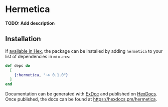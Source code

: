 # Hermetica

**TODO: Add description**

## Installation

If [available in Hex](https://hex.pm/docs/publish), the package can be installed
by adding `hermetica` to your list of dependencies in `mix.exs`:

```elixir
def deps do
  [
    {:hermetica, "~> 0.1.0"}
  ]
end
```

Documentation can be generated with [ExDoc](https://github.com/elixir-lang/ex_doc)
and published on [HexDocs](https://hexdocs.pm). Once published, the docs can
be found at <https://hexdocs.pm/hermetica>.

